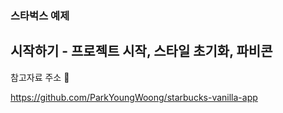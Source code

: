 ### 스타벅스 예제
## 시작하기 - 프로젝트 시작, 스타일 초기화, 파비콘

참고자료 주소 🚀 


https://github.com/ParkYoungWoong/starbucks-vanilla-app